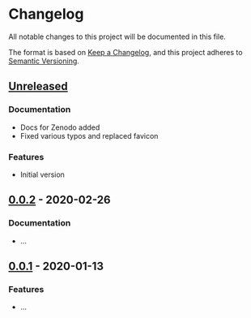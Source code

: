 # Changelog

All notable changes to this project will be documented in this file.

The format is based on [Keep a Changelog](https://keepachangelog.com/en/1.0.0/),
and this project adheres to [Semantic Versioning](https://semver.org/spec/v2.0.0.html).

## [Unreleased](https://github.com/DHBern/decoding-inequality-2025/compare/...HEAD)

### Documentation

- Docs for Zenodo added
- Fixed various typos and replaced favicon

### Features

- Initial version

## [0.0.2](https://github.com/DHBern/decoding-inequality-2025/compare/v0.0.1...v0.0.2) - 2020-02-26

### Documentation

- ...

## [0.0.1](https://github.com/DHBern/decoding-inequality-2025/releases/tag/v0.0.1) - 2020-01-13

### Features

- ...
